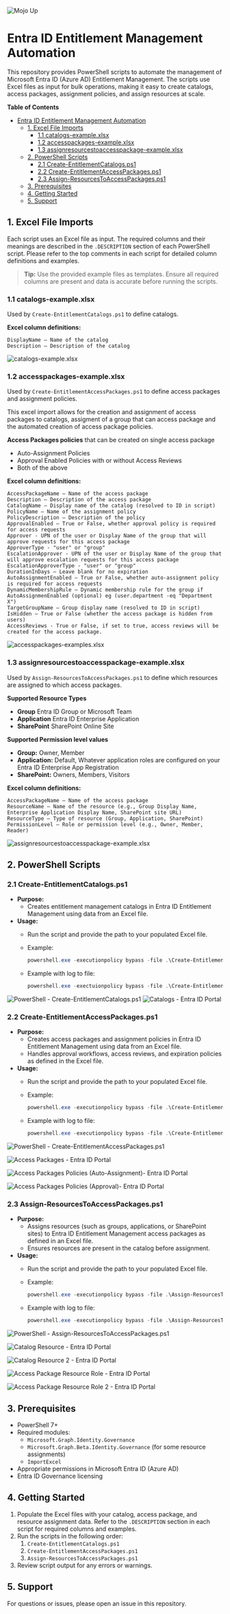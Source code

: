 ![Mojo Up](images/MojoUpLogo.png)

# Entra ID Entitlement Management Automation

This repository provides PowerShell scripts to automate the management of Microsoft Entra ID (Azure AD) Entitlement Management. The scripts use Excel files as input for bulk operations, making it easy to create catalogs, access packages, assignment policies, and assign resources at scale.

**Table of Contents**
- [Entra ID Entitlement Management Automation](#entra-id-entitlement-management-automation)
  - [1. Excel File Imports](#1-excel-file-imports)
    - [1.1 catalogs-example.xlsx](#11-catalogs-examplexlsx)
    - [1.2 accesspackages-example.xlsx](#12-accesspackages-examplexlsx)
    - [1.3 assignresourcestoaccesspackage-example.xlsx](#13-assignresourcestoaccesspackage-examplexlsx)
  - [2. PowerShell Scripts](#2-powershell-scripts)
    - [2.1 Create-EntitlementCatalogs.ps1](#21-create-entitlementcatalogsps1)
    - [2.2 Create-EntitlementAccessPackages.ps1](#22-create-entitlementaccesspackagesps1)
    - [2.3 Assign-ResourcesToAccessPackages.ps1](#23-assign-resourcestoaccesspackagesps1)
  - [3. Prerequisites](#3-prerequisites)
  - [4. Getting Started](#4-getting-started)
  - [5. Support](#5-support)

## 1. Excel File Imports

Each script uses an Excel file as input. The required columns and their meanings are described in the `.DESCRIPTION` section of each PowerShell script. Please refer to the top comments in each script for detailed column definitions and examples.

> **Tip:** Use the provided example files as templates. Ensure all required columns are present and data is accurate before running the scripts.

### 1.1 catalogs-example.xlsx

Used by `Create-EntitlementCatalogs.ps1` to define catalogs.

**Excel column definitions:**

    DisplayName – Name of the catalog
    Description – Description of the catalog

![catalogs-example.xlsx](images/ExcelCatalogs.png)  

### 1.2 accesspackages-example.xlsx
Used by `Create-EntitlementAccessPackages.ps1` to define access packages and assignment policies.

This excel import allows for the creation and assignment of access packages to catalogs, assigment of a group that can access package and the automated creation of access package policies.

**Access Packages policies** that can be created on single access package

- Auto-Assignment Policies
- Approval Enabled Policies with or without Access Reviews
- Both of the above

**Excel column definitions:**

    AccessPackageName – Name of the access package
    Description – Description of the access package
    CatalogName – Display name of the catalog (resolved to ID in script)
    PolicyName – Name of the assignment policy
    PolicyDescription – Description of the policy
    ApprovalEnabled – True or False, whether approval policy is required for access requests
    Approver - UPN of the user or Display Name of the group that will approve requests for this access package
    ApproverType - "user" or "group"
    EscalationApprover - UPN of the user or Display Name of the group that will approve escalation requests for this access package
    EscalationApproverType - "user" or "group" 
    DurationInDays – Leave blank for no expiration
    AutoAssignmentEnabled – True or False, whether auto-assignment policy is required for access requests
    DynamicMembershipRule – Dynamic membership rule for the group if AutoAssignmenEnabled (optional) eg (user.department -eq "Department X") 
    TargetGroupName – Group display name (resolved to ID in script)
    IsHidden – True or False (whether the access package is hidden from users)
    AccessReviews - True or False, if set to true, access reviews will be created for the access package.

![accesspackages-examples.xlsx](images/ExcelAccessPackages.png)

### 1.3 assignresourcestoaccesspackage-example.xlsx

Used by `Assign-ResourcesToAccessPackages.ps1` to define which resources are assigned to which access packages.

**Supported Resource Types**

- **Group** Entra ID Group or Microsoft Team
- **Application** Entra ID Enterprise Application
- **SharePoint** SharePoint Online Site

**Supported Permission level values**

- **Group:** Owner, Member
- **Application:** Default, Whatever application roles are configured on your Entra ID Enterprise App Registration
- **SharePoint:** Owners, Members, Visitors

**Excel column definitions:**

    AccessPackageName – Name of the access package
    ResourceName – Name of the resource (e.g., Group Display Name, Enterprise Application Display Name, SharePoint site URL)
    ResourceType – Type of resource (Group, Application, SharePoint)
    PermissionLevel – Role or permission level (e.g., Owner, Member, Reader)

![assignresourcestoaccesspackage-example.xlsx](images/ExcelAssignResources.png)  

## 2. PowerShell Scripts

### 2.1 Create-EntitlementCatalogs.ps1
- **Purpose:**
  - Creates entitlement management catalogs in Entra ID Entitlement Management using data from an Excel file.
- **Usage:**
  - Run the script and provide the path to your populated Excel file.
  - Example:
  
    ```powershell
    powershell.exe -executionpolicy bypass -file .\Create-EntitlementCatalogs.ps1 -ExcelFile ".\catalogs-example.xlsx"
    ```

  - Example with log to file:
  
    ```powershell
    powershell.exe -exectuionpolicy bypass -file .\Create-EntitlementCatalogs.ps1 -ExcelFile ".\catalogs-example.xlsx" -LogtoFile
    ```
![PowerShell - Create-EntitlementCatalogs.ps1](images/Create-Catalogs-PWSH.png)
![Catalogs - Entra ID Portal](images/EntraPortalCatalogs.png)  

### 2.2 Create-EntitlementAccessPackages.ps1

- **Purpose:**
  - Creates access packages and assignment policies in Entra ID Entitlement Management using data from an Excel file.
  - Handles approval workflows, access reviews, and expiration policies as defined in the Excel file.
- **Usage:**
  - Run the script and provide the path to your populated Excel file.
  - Example:
  
    ```powershell
    powershell.exe -executionpolicy bypass -file .\Create-EntitlementAccessPackages.ps1 -ExcelFile ".\accesspackages-example.xlsx"
    ```

  - Example with log to file:
  
    ```powershell
    powershell.exe -executionpolicy bypass -file .\Create-EntitlementAccessPackages.ps1 -ExcelFile ".\accesspackages-example.xlsx" -LogtoFile
    ```

![PowerShell - Create-EntitlementAccessPackages.ps1](images/Create-AccessPackages-PWSH.png)  

![Access Packages - Entra ID Portal](images/EntraPortalAccessPackages.png)

![Access Packages Policies (Auto-Assignment)- Entra ID Portal](images/Access%20Packages%20Policies%20(Auto-Assignment)-%20Entra%20ID%20Portal.png)  

![Access Packages Policies (Approval)- Entra ID Portal](images/Access%20Packages%20Policies%20(Approval)-%20Entra%20ID%20Portal.png)  

### 2.3 Assign-ResourcesToAccessPackages.ps1

- **Purpose:**
  - Assigns resources (such as groups, applications, or SharePoint sites) to Entra ID Entitlement Management access packages as defined in an Excel file.
  - Ensures resources are present in the catalog before assignment.
- **Usage:**
  - Run the script and provide the path to your populated Excel file.
  - Example:
  
    ```powershell
    powershell.exe -executionpolicy bypass -file .\Assign-ResourcesToAccessPackages.ps1 -ExcelFile ".\assignresourcestoaccesspackage-example.xlsx"
    ```

  - Example with log to file:
  
    ```powershell
    powershell.exe -executionpolicy bypass -file .\Assign-ResourcesToAccessPackages.ps1 -ExcelFile ".\assignresourcestoaccesspackage-example.xlsx" -LogtoFile
    ```

![PowerShell - Assign-ResourcesToAccessPackages.ps1](images/Assign-Resources-PWSH.png)  

![Catalog Resource - Entra ID Portal](images/Catalog%20Resource%20-%20Entra%20ID%20Portal.png)  

![Catalog Resource 2 - Entra ID Portal](images/Catalog%20Resource%202%20-%20Entra%20ID%20Portal.png)  

![Access Package Resource Role - Entra ID Portal](images/Access%20Package%20Resource%20Role%20-%20Entra%20ID%20Portal.png)

![Access Package Resource Role 2 - Entra ID Portal](images/Access%20Package%20Resource%20Role%202%20-%20Entra%20ID%20Portal.png)  

## 3. Prerequisites

- PowerShell 7+
- Required modules:
  - `Microsoft.Graph.Identity.Governance`
  - `Microsoft.Graph.Beta.Identity.Governance` (for some resource assignments)
  - `ImportExcel`
- Appropriate permissions in Microsoft Entra ID (Azure AD)
- Entra ID Governance licensing

## 4. Getting Started

1. Populate the Excel files with your catalog, access package, and resource assignment data. Refer to the `.DESCRIPTION` section in each script for required columns and examples.
2. Run the scripts in the following order:
   1. `Create-EntitlementCatalogs.ps1`
   2. `Create-EntitlementAccessPackages.ps1`
   3. `Assign-ResourcesToAccessPackages.ps1`
3. Review script output for any errors or warnings.

## 5. Support

For questions or issues, please open an issue in this repository.

